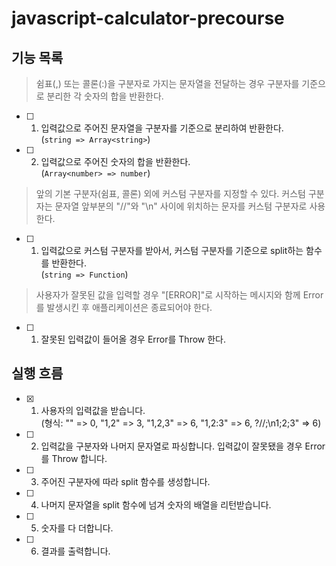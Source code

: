 # javascript-calculator-precourse
## 기능 목록

> 쉼표(,) 또는 콜론(:)을 구분자로 가지는 문자열을 전달하는 경우 구분자를 기준으로 분리한 각 숫자의 합을 반환한다.

- [ ] 1. 입력값으로 주어진 문자열을 구분자를 기준으로 분리하여 반환한다.   
(`string => Array<string>`) 
- [ ] 2. 입력값으로 주어진 숫자의 합을 반환한다.   
(`Array<number> => number`)


> 앞의 기본 구분자(쉼표, 콜론) 외에 커스텀 구분자를 지정할 수 있다. 커스텀 구분자는 문자열 앞부분의 "//"와 "\n" 사이에 위치하는 문자를 커스텀 구분자로 사용한다.

- [ ] 1. 입력값으로 커스텀 구분자를 받아서, 커스텀 구분자를 기준으로 split하는 함수를 반환한다.   
(`string => Function`)

> 사용자가 잘못된 값을 입력할 경우 "[ERROR]"로 시작하는 메시지와 함께 Error를 발생시킨 후 애플리케이션은 종료되어야 한다.

- [ ] 1. 잘못된 입력값이 들어올 경우 Error를 Throw 한다.

## 실행 흐름
- [x] 1. 사용자의 입력값을 받습니다.   
(형식: "" => 0, "1,2" => 3, "1,2,3" => 6, "1,2:3" => 6, ?//;\n1;2;3" => 6)
- [ ] 2. 입력값을 구분자와 나머지 문자열로 파싱합니다. 입력값이 잘못됐을 경우 Error를 Throw 합니다.
- [ ] 3. 주어진 구분자에 따라 split 함수를 생성합니다.
- [ ] 4. 나머지 문자열을 split 함수에 넘겨 숫자의 배열을 리턴받습니다.
- [ ] 5. 숫자를 다 더합니다.
- [ ] 6. 결과를 출력합니다.
